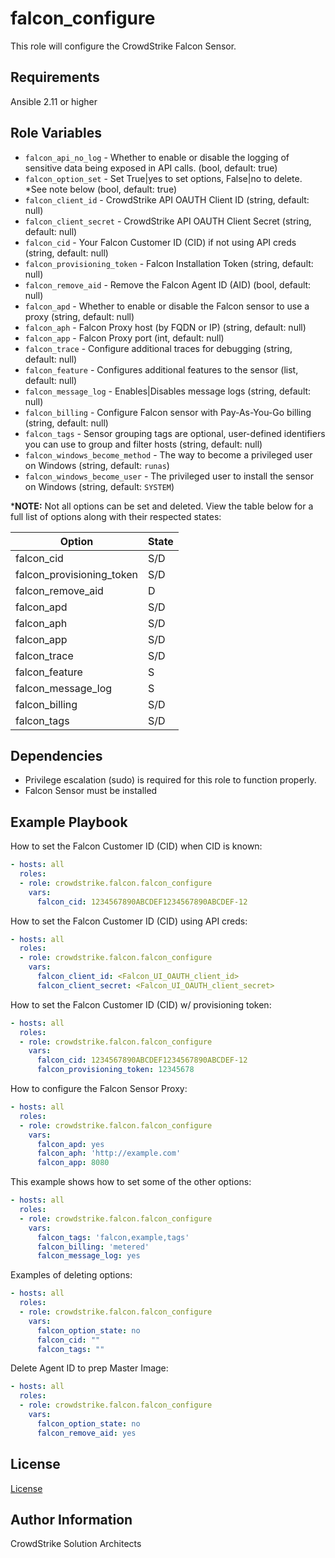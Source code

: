 falcon_configure
=========

This role will configure the CrowdStrike Falcon Sensor.

Requirements
------------

Ansible 2.11 or higher

Role Variables
--------------

 * `falcon_api_no_log` - Whether to enable or disable the logging of sensitive data being exposed in API calls. (bool, default: true)
 * `falcon_option_set` - Set True|yes to set options, False|no to delete. *See note below (bool, default: true)
 * `falcon_client_id` - CrowdStrike API OAUTH Client ID (string, default: null)
 * `falcon_client_secret` - CrowdStrike API OAUTH Client Secret (string, default: null)
 * `falcon_cid` - Your Falcon Customer ID (CID) if not using API creds (string, default: null)
 * `falcon_provisioning_token` - Falcon Installation Token (string, default: null)
 * `falcon_remove_aid` - Remove the Falcon Agent ID (AID) (bool, default: null)
 * `falcon_apd` - Whether to enable or disable the Falcon sensor to use a proxy (string, default: null)
 * `falcon_aph` - Falcon Proxy host (by FQDN or IP) (string, default: null)
 * `falcon_app` - Falcon Proxy port (int, default: null)
 * `falcon_trace` - Configure additional traces for debugging (string, default: null)
 * `falcon_feature` - Configures additional features to the sensor (list, default: null)
 * `falcon_message_log` - Enables|Disables message logs (string, default: null)
 * `falcon_billing` - Configure Falcon sensor with Pay-As-You-Go billing (string, default: null)
 * `falcon_tags` - Sensor grouping tags are optional, user-defined identifiers you can use to group and filter hosts (string, default: null)
 * `falcon_windows_become_method` - The way to become a privileged user on Windows (string, default: `runas`)
 * `falcon_windows_become_user` - The privileged user to install the sensor on Windows (string, default: `SYSTEM`)

***NOTE:** Not all options can be set and deleted. View the table below for a full list of options along with their respected states:

| Option                    | State |
|---------------------------|-------|
| falcon_cid                | S/D   |
| falcon_provisioning_token | S/D   |
| falcon_remove_aid         | D     |
| falcon_apd                | S/D   |
| falcon_aph                | S/D   |
| falcon_app                | S/D   |
| falcon_trace              | S/D   |
| falcon_feature            | S     |
| falcon_message_log        | S     |
| falcon_billing            | S/D   |
| falcon_tags               | S/D   |

Dependencies
------------

- Privilege escalation (sudo) is required for this role to function properly.
- Falcon Sensor must be installed

Example Playbook
----------------

How to set the Falcon Customer ID (CID) when CID is known:
```yaml
- hosts: all
  roles:
  - role: crowdstrike.falcon.falcon_configure
    vars:
      falcon_cid: 1234567890ABCDEF1234567890ABCDEF-12
```

How to set the Falcon Customer ID (CID) using API creds:
```yaml
- hosts: all
  roles:
  - role: crowdstrike.falcon.falcon_configure
    vars:
      falcon_client_id: <Falcon_UI_OAUTH_client_id>
      falcon_client_secret: <Falcon_UI_OAUTH_client_secret>
```

How to set the Falcon Customer ID (CID) w/ provisioning token:
```yaml
- hosts: all
  roles:
  - role: crowdstrike.falcon.falcon_configure
    vars:
      falcon_cid: 1234567890ABCDEF1234567890ABCDEF-12
      falcon_provisioning_token: 12345678
```

How to configure the Falcon Sensor Proxy:
```yaml
- hosts: all
  roles:
  - role: crowdstrike.falcon.falcon_configure
    vars:
      falcon_apd: yes
      falcon_aph: 'http://example.com'
      falcon_app: 8080
```

This example shows how to set some of the other options:
```yaml
- hosts: all
  roles:
  - role: crowdstrike.falcon.falcon_configure
    vars:
      falcon_tags: 'falcon,example,tags'
      falcon_billing: 'metered'
      falcon_message_log: yes
```

Examples of deleting options:
```yaml
- hosts: all
  roles:
  - role: crowdstrike.falcon.falcon_configure
    vars:
      falcon_option_state: no
      falcon_cid: ""
      falcon_tags: ""
```

Delete Agent ID to prep Master Image:
```yaml
- hosts: all
  roles:
  - role: crowdstrike.falcon.falcon_configure
    vars:
      falcon_option_state: no
      falcon_remove_aid: yes
```

License
-------

[License](https://github.com/crowdstrike/ansible_collection_falcon/blob/main/LICENSE)

Author Information
------------------

CrowdStrike Solution Architects
